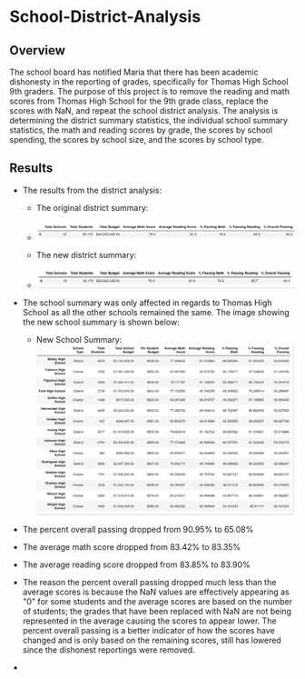 # School-District-Analysis

## Overview

The school board has notified Maria that there has been academic dishonesty in the reporting of grades, specifically for Thomas High School 9th graders. The purpose of this project is to remove the reading and math scores from Thomas High School for the 9th grade class, replace the scores with NaN, and repeat the school district analysis. The analysis is determining the district summary statistics, the individual school summary statistics, the math and reading scores by grade, the scores by school spending, the scores by school size, and the scores by school type. 

## Results

* The results from the district analysis:

  * The original district summary:
  * ![Original_District_Summary](/Resources/Original_District_Summary.png)

  * The new district summary:
  * ![New_District_Summary](/Resources/New_District_Summary.png)

 

* The school summary was only affected in regards to Thomas High School as all the other schools remained the same. The image showing the new school summary is shown below:

  * New School Summary:
![Original_School_Summary](/Resources/Original_School_Summary.png)

 * The percent overall passing dropped from 90.95% to 65.08%
 * The average math score dropped from 83.42% to 83.35%
 * The average reading score dropped from 83.85% to 83.90%
 * The reason the percent overall passing dropped much less than the average scores is because the NaN values are effectively appearing as "0" for some students and the average scores are based on the number of students; the grades that have been replaced with NaN are not being represented in the average causing the scores to appear lower. The percent overall passing is a better indicator of how the scores have changed and is only based on the remaining scores, still has lowered since the dishonest reportings were removed.

* 
